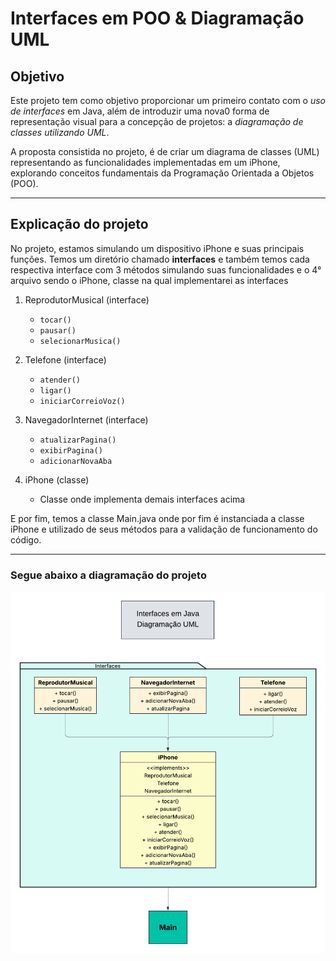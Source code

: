 # Interfaces em POO & Diagramação UML

## Objetivo

Este projeto tem como objetivo proporcionar um primeiro contato com o *uso de interfaces* em Java, além de introduzir uma nova0
forma de representação visual para a concepção de projetos: a *diagramação de classes utilizando UML*.

A proposta consistida no projeto, é de criar um diagrama de classes (UML) representando as funcionalidades implementadas em 
um iPhone, explorando conceitos fundamentais da Programação Orientada a Objetos (POO).

***

## Explicação do projeto

No projeto, estamos simulando um dispositivo iPhone e suas principais funções. Temos um diretório chamado **interfaces** e 
também temos cada respectiva interface com 3 métodos simulando suas funcionalidades e o 4° arquivo sendo o iPhone, classe na qual implementarei as interfaces

1. ReprodutorMusical (interface)
   * `tocar()`
   * `pausar()`
   * `selecionarMusica()`  


2. Telefone (interface)
   * `atender()`
   * `ligar()`
   * `iniciarCorreioVoz()`

   
3. NavegadorInternet (interface)
   * `atualizarPagina()`
   * `exibirPagina()`
   * `adicionarNovaAba`

4. iPhone (classe)
    * Classe onde implementa demais interfaces acima


E por fim, temos a classe Main.java onde por fim é instanciada a classe iPhone e utilizado de seus métodos para a validação de funcionamento do código.
***

### Segue abaixo a diagramação do projeto


![Classe UML.png](src/assets/Classe%20UML.png)
